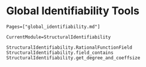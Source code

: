 # Global Identifiability Tools

```@index
Pages=["global_identifiability.md"]
```

```@meta
CurrentModule=StructuralIdentifiability
```

```@docs
StructuralIdentifiability.RationalFunctionField
StructuralIdentifiability.field_contains
StructuralIdentifiability.get_degree_and_coeffsize
```
